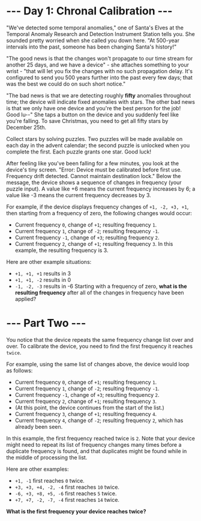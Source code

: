 # --- Day 1: Chronal Calibration ---
"We've detected some temporal anomalies," one of Santa's Elves at the 
Temporal Anomaly Research and Detection Instrument Station tells you. She 
sounded pretty worried when she called you down here. "At 500-year 
intervals into the past, someone has been changing Santa's history!"

"The good news is that the changes won't propagate to our time stream for 
another 25 days, and we have a device" - she attaches something to your 
wrist - "that will let you fix the changes with no such propagation delay. 
It's configured to send you 500 years further into the past every few days; 
that was the best we could do on such short notice."

"The bad news is that we are detecting roughly **fifty** anomalies throughout 
time; the device will indicate fixed anomalies with stars. The other bad 
news is that we only have one device and you're the best person for the 
job! Good lu--" She taps a button on the device and you suddenly feel like 
you're falling. To save Christmas, you need to get all fifty stars by 
December 25th.

Collect stars by solving puzzles. Two puzzles will be made available on 
each day in the advent calendar; the second puzzle is unlocked when you 
complete the first. Each puzzle grants one star. Good luck!

After feeling like you've been falling for a few minutes, you look at the 
device's tiny screen. "Error: Device must be calibrated before first use. 
Frequency drift detected. Cannot maintain destination lock." Below the 
message, the device shows a sequence of changes in frequency (your puzzle 
input). A value like +6 means the current frequency increases by 6; a value 
like -3 means the current frequency decreases by 3.

For example, if the device displays frequency changes of `+1, -2, +3, +1`, 
then starting from a frequency of zero, the following changes would occur:

- Current frequency  `0`, change of `+1`; resulting frequency  `1`.
- Current frequency  `1`, change of `-2`; resulting frequency `-1`.
- Current frequency `-1`, change of `+3`; resulting frequency  `2`.
- Current frequency  `2`, change of `+1`; resulting frequency  `3`.
In this example, the resulting frequency is 3.

Here are other example situations:

- `+1, +1, +1` results in  3
- `+1, +1, -2` results in  0
- `-1, -2, -3` results in -6
Starting with a frequency of zero, **what is the resulting frequency** after all of the changes in frequency have been applied?

# --- Part Two ---
You notice that the device repeats the same frequency change list over and over. To calibrate the device, you need to find the first frequency it reaches `twice`.

For example, using the same list of changes above, the device would loop as follows:

- Current frequency  `0`, change of `+1`; resulting frequency  `1`.
- Current frequency  `1`, change of `-2`; resulting frequency `-1`.
- Current frequency `-1`, change of `+3`; resulting frequency  `2`.
- Current frequency  `2`, change of `+1`; resulting frequency  `3`.
- (At this point, the device continues from the start of the list.)
- Current frequency  `3`, change of `+1`; resulting frequency  `4`.
- Current frequency  `4`, change of `-2`; resulting frequency  `2`, which has already been seen.

In this example, the first frequency reached twice is `2`. Note that your device might need to repeat its list of frequency changes many times before a duplicate frequency is found, and that duplicates might be found while in the middle of processing the list.

Here are other examples:

- `+1, -1` first reaches `0` twice.
- `+3, +3, +4, -2, -4` first reaches `10` twice.
- `-6, +3, +8, +5, -6` first reaches `5` twice.
- `+7, +7, -2, -7, -4` first reaches `14` twice.

**What is the first frequency your device reaches twice?**
